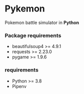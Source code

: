 # Pykemon

Pokemon battle simulator in **Python**

### Package requirements
* beautifulsoup4 >= 4.9.1
* requests >= 2.23.0
* pygame >= 1.9.6

### requirements
* Python >= 3.8
* Pipenv